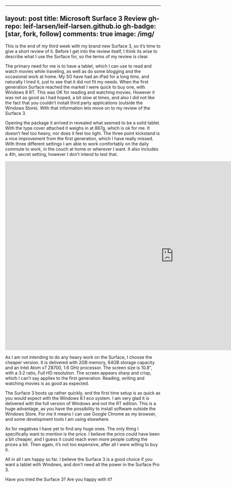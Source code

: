 
---
layout: post
title: Microsoft Surface 3 Review
gh-repo: leif-larsen/leif-larsen.github.io
gh-badge: [star, fork, follow]
comments: true
image: /img/
---
    
    
This is the end of my third week with my brand new Surface 3, so it’s time to give a short review of it. Before I get into the review itself, I think its wise to describe what I use the Surface for, so the terms of my review is clear.

The primary need for me is to have a tablet, which I can use to read and watch movies while traveling, as well as do some blogging and the occasional work at home. My SO have had an iPad for a long time, and naturally I tried it, just to see that it did not fit my needs. When the first generation Surface reached the market I were quick to buy one, with Windows 8 RT. This was OK for reading and watching movies. However it was not as good as I had hoped, a bit slow at times, and also I did not like the fact that you couldn’t install third party applications (outside the Windows Store). With that information lets move on to my review of the Surface 3.

Opening the package it arrived in revealed what seemed to be a solid tablet. With the type cover attached it weighs in at 887g, which is ok for me. It doesn’t feel too heavy, nor does it feel too light. The three point kickstand is a nice improvement from the first generation, which I have really missed. With three different settings I am able to work comfortably on the daily commute to work, in the couch at home or wherever I want. It also includes a 4th, secret setting, however I don’t intend to test that.   
<iframe allowfullscreen="" frameborder="0" height="613" src="https://www.youtube.com/embed/eA-9BPXhJdY?feature=oembed" width="1090"></iframe>

As I am not intending to do any heavy work on the Surface, I choose the cheaper version. It is delivered with 2GB memory, 64GB storage capacity and an Intel Atom x7 Z8700, 1.6 GHz processor. The screen size is 10.8”, with a 3:2 ratio, Full HD resolution. The screen appears sharp and crisp, which I can’t say applies to the first generation. Reading, writing and watching movies is as good as expected.

The Surface 3 boots up rather quickly, and the first time setup is as quick as you would expect with the Windows 8.1 eco system. I am very glad it is delivered with the full version of Windows and not the RT edition. This is a huge advantage, as you have the possibility to install software outside the Windows Store. For me it means I can use Google Chrome as my browser, and some development tools I am using elsewhere.

As for negatives I have yet to find any huge ones. The only thing I specifically want to mention is the price. I believe the price could have been a bit cheaper, and I guess it could reach even more people cutting the prices a bit. Then again, it’s not too expensive, after all I were willing to buy it.

All in all I am happy so far. I believe the Surface 3 is a good choice if you want a tablet with Windows, and don’t need all the power in the Surface Pro 3.

Have you tried the Surface 3? Are you happy with it?


